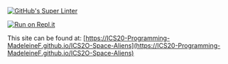 [![GitHub's Super Linter](https://github.com/ICS20-Programming-MadeleineF/ICS2O-Space-Aliens/workflows/GitHub's%20Super%20Linter/badge.svg)](https://github.com/ICS20-Programming-MadeleineF/ICS2O-Space-Aliens/actions)



[![Run on Repl.it](https://repl.it/badge/github/ICS20-Programming-MadeleineF/ICS2O-Space-Aliens)](https://repl.it/github/ICS20-Programming-MadeleineF/ICS2O-Space-Aliens)



This site can be found at: [https://ICS20-Programming-MadeleineF.github.io/ICS2O-Space-Aliens](https://ICS20-Programming-MadeleineF.github.io/ICS2O-Space-Aliens)